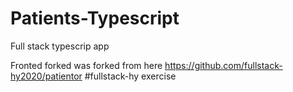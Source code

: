 # Patients-Typescript
Full stack typescrip app


Fronted forked was forked from here
https://github.com/fullstack-hy2020/patientor
#fullstack-hy exercise
